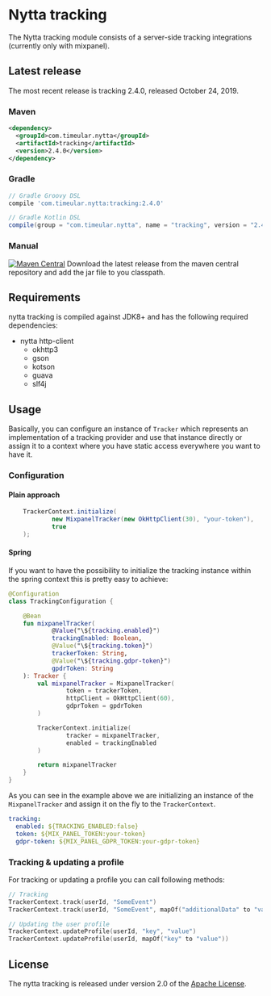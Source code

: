 # Nytta tracking

The Nytta tracking module consists of a server-side tracking integrations (currently only with mixpanel).

## Latest release

The most recent release is tracking 2.4.0, released October 24, 2019.

### Maven

```xml
<dependency>
  <groupId>com.timeular.nytta</groupId>
  <artifactId>tracking</artifactId>
  <version>2.4.0</version>
</dependency>
```

### Gradle

```gradle
// Gradle Groovy DSL
compile 'com.timeular.nytta:tracking:2.4.0'

// Gradle Kotlin DSL
compile(group = "com.timeular.nytta", name = "tracking", version = "2.4.0")
```

### Manual

[![Maven Central](https://maven-badges.herokuapp.com/maven-central/com.timeular.nytta/tracking/badge.svg)](https://maven-badges.herokuapp.com/maven-central/com.timeular.nytta/tracking/badge.svg)
Download the latest release from the maven central repository and add the jar file to you classpath.

## Requirements

nytta tracking is compiled against JDK8+ and has the following required dependencies:

- nytta http-client
  - okhttp3
  - gson
  - kotson
  - guava
  - slf4j

## Usage

Basically, you can configure an instance of `Tracker` which represents an implementation of a tracking provider and use that
instance directly or assign it to a context where you have static access everywhere you want to have it.

### Configuration

#### Plain approach

```java
    TrackerContext.initialize(
            new MixpanelTracker(new OkHttpClient(30), "your-token"),
            true
    );
```

#### Spring

If you want to have the possibility to initialize the tracking instance within the spring context
this is pretty easy to achieve:

```kotlin
@Configuration
class TrackingConfiguration {

    @Bean
    fun mixpanelTracker(
            @Value("\${tracking.enabled}")
            trackingEnabled: Boolean,
            @Value("\${tracking.token}")
            trackerToken: String,
            @Value("\${tracking.gdpr-token}")
            gpdrToken: String
    ): Tracker {
        val mixpanelTracker = MixpanelTracker(
                token = trackerToken,
                httpClient = OkHttpClient(60),
                gdprToken = gpdrToken
        )

        TrackerContext.initialize(
                tracker = mixpanelTracker,
                enabled = trackingEnabled
        )

        return mixpanelTracker
    }
}
```

As you can see in the example above we are initializing an instance of the `MixpanelTracker` and assign it on the fly
to the `TrackerContext`.

````yaml
tracking:
  enabled: ${TRACKING_ENABLED:false}
  token: ${MIX_PANEL_TOKEN:your-token}
  gdpr-token: ${MIX_PANEL_GDPR_TOKEN:your-gdpr-token}
````

### Tracking & updating a profile

For tracking or updating a profile you can call following methods:

```kotlin
// Tracking
TrackerContext.track(userId, "SomeEvent")
TrackerContext.track(userId, "SomeEvent", mapOf("additionalData" to "value"))

// Updating the user profile
TrackerContext.updateProfile(userId, "key", "value")
TrackerContext.updateProfile(userId, mapOf("key" to "value"))
```

## License

The nytta tracking is released under version 2.0 of the [Apache License][].

[Apache License]: http://www.apache.org/licenses/LICENSE-2.0